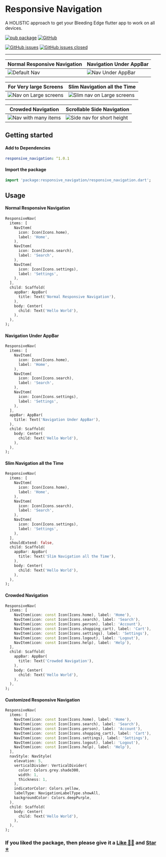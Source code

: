 # Responsive Navigation

A HOLISTIC approach to get your Bleeding Edge flutter app to work on all devices.

[![pub package][package_svg]][package]
[![GitHub][license_svg]](LICENSE)

[![GitHub issues][issues_svg]][issues]
[![GitHub issues closed][issues_closed_svg]][issues_closed]

<hr />

| Normal Responsive Navigation      | Navigation Under AppBar            |
| --------------------------------- | ---------------------------------- |
| ![Default Nav][normal_responsive] | ![Nav Under AppBar][under_app_bar] |

| For Very large Screens                      | Slim Navigation all the Time                |
| ------------------------------------------- | ------------------------------------------- |
| ![Nav on Large screens][very_large_screens] | ![Slim nav on Large screens][slim_nav_rail] |

| Crowded Navigation                  | Scrollable Side Navigation                   |
| ----------------------------------- | -------------------------------------------- |
| ![Nav with many items][crowded_nav] | ![Side nav for short height][scrollable_nav] |

## Getting started

#### Add to Dependencies

```yaml
responsive_navigation: ^1.0.1
```

#### Import the package

```dart
import 'package:responsive_navigation/responsive_navigation.dart';
```

## Usage

#### Normal Responsive Navigation

```dart
ResponsiveNav(
  items: [
    NavItem(
      icon: Icon(Icons.home),
      label: 'Home',
    ),
    NavItem(
      icon: Icon(Icons.search),
      label: 'Search',
    ),
    NavItem(
      icon: Icon(Icons.settings),
      label: 'Settings',
    ),
  ],
  child: Scaffold(
    appBar: AppBar(
      title: Text('Normal Responsive Navigation'),
    ),
    body: Center(
      child: Text('Hello World'),
    ),
  ),
);
```

#### Navigation Under AppBar

```dart
ResponsiveNav(
  items: [
    NavItem(
      icon: Icon(Icons.home),
      label: 'Home',
    ),
    NavItem(
      icon: Icon(Icons.search),
      label: 'Search',
    ),
    NavItem(
      icon: Icon(Icons.settings),
      label: 'Settings',
    ),
  ],
  appBar: AppBar(
    title: Text('Navigation Under AppBar'),
  ),
  child: Scaffold(
    body: Center(
      child: Text('Hello World'),
    ),
  ),
);
```

#### Slim Navigation all the Time

```dart
ResponsiveNav(
  items: [
    NavItem(
      icon: Icon(Icons.home),
      label: 'Home',
    ),
    NavItem(
      icon: Icon(Icons.search),
      label: 'Search',
    ),
    NavItem(
      icon: Icon(Icons.settings),
      label: 'Settings',
    ),
  ],
  shouldExtend: false,
  child: Scaffold(
    appBar: AppBar(
      title: Text('Slim Navigation all the Time'),
    ),
    body: Center(
      child: Text('Hello World'),
    ),
  ),
);
```

#### Crowded Navigation

```dart
ResponsiveNav(
  items: [
    NavItem(icon: const Icon(Icons.home), label: 'Home'),
    NavItem(icon: const Icon(Icons.search), label: 'Search'),
    NavItem(icon: const Icon(Icons.person), label: 'Account'),
    NavItem(icon: const Icon(Icons.shopping_cart), label: 'Cart'),
    NavItem(icon: const Icon(Icons.settings), label: 'Settings'),
    NavItem(icon: const Icon(Icons.logout), label: 'Logout'),
    NavItem(icon: const Icon(Icons.help), label: 'Help'),
  ],
  child: Scaffold(
    appBar: AppBar(
      title: Text('Crowded Navigation'),
    ),
    body: Center(
      child: Text('Hello World'),
    ),
  ),
);
```

#### Customized Responsive Navigation

```dart
ResponsiveNav(
  items: [
    NavItem(icon: const Icon(Icons.home), label: 'Home'),
    NavItem(icon: const Icon(Icons.search), label: 'Search'),
    NavItem(icon: const Icon(Icons.person), label: 'Account'),
    NavItem(icon: const Icon(Icons.shopping_cart), label: 'Cart'),
    NavItem(icon: const Icon(Icons.settings), label: 'Settings'),
    NavItem(icon: const Icon(Icons.logout), label: 'Logout'),
    NavItem(icon: const Icon(Icons.help), label: 'Help'),
  ],
  navStyle: NavStyle(
    elevation: 5,
    verticalDivider: VerticalDivider(
      color: Colors.grey.shade300,
      width: 1,
      thickness: 1,
    ),
    indicatorColor: Colors.yellow,
    labelType: NavigationLabelType.showAll,
    backgroundColor: Colors.deepPurple,
  ),
  child: Scaffold(
    body: Center(
      child: Text('Hello World'),
    ),
  ),
);
```

### If you liked the package, then please give it a [Like 👍🏼][package] and [Star ⭐][repository]

<!-- Badges URLs -->

[package_svg]: https://img.shields.io/pub/v/responsive_navigation.svg?color=blueviolet
[license_svg]: https://img.shields.io/github/license/OutdatedGuy/responsive_navigation.svg?color=purple
[lints_svg]: https://img.shields.io/badge/style-very_good_analysis-B22C89.svg
[issues_svg]: https://img.shields.io/github/issues/OutdatedGuy/responsive_navigation.svg
[issues_closed_svg]: https://img.shields.io/github/issues-closed/OutdatedGuy/responsive_navigation.svg?color=green

<!-- Gifs URLs -->

[normal_responsive]: https://user-images.githubusercontent.com/74326345/183288726-87be9476-0f8e-4c0b-abf0-8306409e735d.gif
[under_app_bar]: https://user-images.githubusercontent.com/74326345/183288739-9bf7e9ad-7b83-4cff-a7ce-8de0f1283afe.gif
[very_large_screens]: https://user-images.githubusercontent.com/74326345/183288744-a8f8b15d-ff62-42fc-bd41-7937c778d351.gif
[slim_nav_rail]: https://user-images.githubusercontent.com/74326345/183288747-2d4ad2d2-0850-43c4-9057-b77291f95927.gif
[crowded_nav]: https://user-images.githubusercontent.com/74326345/183288877-be4660ce-e085-4b43-a2ed-c7675385a0ba.gif
[scrollable_nav]: https://user-images.githubusercontent.com/74326345/183288882-13d6a410-bc78-419a-bd17-c6dd6f7d0dd9.gif

<!-- Links -->

[package]: https://pub.dev/packages/responsive_navigation
[repository]: https://github.com/OutdatedGuy/responsive_navigation
[issues]: https://github.com/OutdatedGuy/responsive_navigation/issues
[issues_closed]: https://github.com/OutdatedGuy/responsive_navigation/issues?q=is%3Aissue+is%3Aclosed
